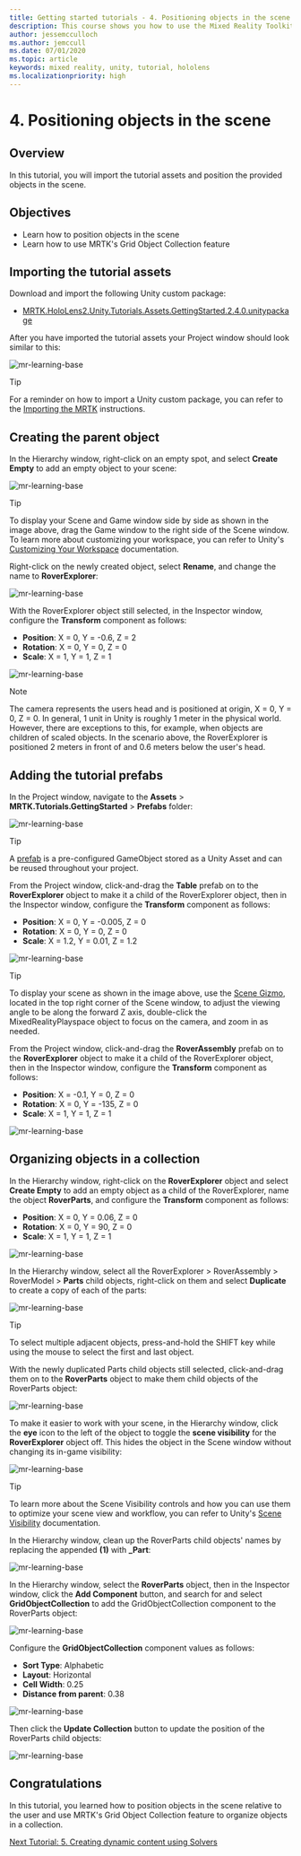 ```yaml
---
title: Getting started tutorials - 4. Positioning objects in the scene
description: This course shows you how to use the Mixed Reality Toolkit (MRTK) to create a mixed reality application.
author: jessemcculloch
ms.author: jemccull
ms.date: 07/01/2020
ms.topic: article
keywords: mixed reality, unity, tutorial, hololens
ms.localizationpriority: high
---
```


# 4. Positioning objects in the scene

## Overview

In this tutorial, you will import the tutorial assets and position the provided objects in the scene.

## Objectives

* Learn how to position objects in the scene
* Learn how to use MRTK's Grid Object Collection feature

## Importing the tutorial assets

Download and import the following Unity custom package:

* [MRTK.HoloLens2.Unity.Tutorials.Assets.GettingStarted.2.4.0.unitypackage](https://github.com/microsoft/MixedRealityLearning/releases/download/getting-started-v2.4.0/MRTK.HoloLens2.Unity.Tutorials.Assets.GettingStarted.2.4.0.unitypackage)

After you have imported the tutorial assets your Project window should look similar to this:

![mr-learning-base](images/mr-learning-base/base-04-section1-step1-1.png)

> [!TIP]
> For a reminder on how to import a Unity custom package, you can refer to the [Importing the MRTK](mr-learning-base-02.md#importing-the-mixed-reality-toolkit) instructions.

## Creating the parent object

In the Hierarchy window, right-click on an empty spot, and select **Create Empty** to add an empty object to your scene:

![mr-learning-base](images/mr-learning-base/base-04-section2-step1-1.png)

> [!TIP]
> To display your Scene and Game window side by side as shown in the image above, drag the Game window to the right side of the Scene window. To learn more about customizing your workspace, you can refer to Unity's <a href="https://docs.unity3d.com/Manual/CustomizingYourWorkspace.html" target="_blank">Customizing Your Workspace</a> documentation.

Right-click on the newly created object, select **Rename**, and change the name to **RoverExplorer**:

![mr-learning-base](images/mr-learning-base/base-04-section2-step1-2.png)

With the RoverExplorer object still selected, in the Inspector window, configure the **Transform** component as follows:

* **Position**: X = 0, Y = -0.6, Z = 2
* **Rotation**: X = 0, Y = 0, Z = 0
* **Scale**: X = 1, Y = 1, Z = 1

![mr-learning-base](images/mr-learning-base/base-04-section2-step1-3.png)

> [!NOTE]
> The camera represents the users head and is positioned at origin, X = 0, Y = 0, Z = 0. In general, 1 unit in Unity is roughly 1 meter in the physical world. However, there are exceptions to this, for example, when objects are children of scaled objects. In the scenario above, the RoverExplorer is positioned 2 meters in front of and 0.6 meters below the user's head.

## Adding the tutorial prefabs

In the Project window, navigate to the **Assets** > **MRTK.Tutorials.GettingStarted** > **Prefabs** folder:

![mr-learning-base](images/mr-learning-base/base-04-section3-step1-1.png)

> [!TIP]
> A <a href="https://docs.unity3d.com/Manual/Prefabs.html" target="_blank">prefab</a> is a pre-configured GameObject stored as a Unity Asset and can be reused throughout your project.

From the Project window, click-and-drag the **Table** prefab on to the **RoverExplorer** object to make it a child of the RoverExplorer object, then in the Inspector window, configure the **Transform** component as follows:

* **Position**: X = 0, Y = -0.005, Z = 0
* **Rotation**: X = 0, Y = 0, Z = 0
* **Scale**: X = 1.2, Y = 0.01, Z = 1.2

![mr-learning-base](images/mr-learning-base/base-04-section3-step1-2.png)

> [!TIP]
> To display your scene as shown in the image above, use the <a href="https://docs.unity3d.com/Manual/SceneViewNavigation.html" target="_blank">Scene Gizmo</a>, located in the top right corner of the Scene window, to adjust the viewing angle to be along the forward Z axis, double-click the MixedRealityPlayspace object to focus on the camera, and zoom in as needed.

From the Project window, click-and-drag the **RoverAssembly** prefab on to the **RoverExplorer** object to make it a child of the RoverExplorer object, then in the Inspector window, configure the **Transform** component as follows:

* **Position**: X = -0.1, Y = 0, Z = 0
* **Rotation**: X = 0, Y = -135, Z = 0
* **Scale**: X = 1, Y = 1, Z = 1

![mr-learning-base](images/mr-learning-base/base-04-section3-step1-3.png)

## Organizing objects in a collection

In the Hierarchy window, right-click on the **RoverExplorer** object and select **Create Empty** to add an empty object as a child of the RoverExplorer, name the object **RoverParts**, and configure the **Transform** component as follows:

* **Position**: X = 0, Y = 0.06, Z = 0
* **Rotation**: X = 0, Y = 90, Z = 0
* **Scale**: X = 1, Y = 1, Z = 1

![mr-learning-base](images/mr-learning-base/base-04-section4-step1-1.png)

In the Hierarchy window, select all the RoverExplorer > RoverAssembly > RoverModel > **Parts** child objects, right-click on them and select **Duplicate** to create a copy of each of the parts:

![mr-learning-base](images/mr-learning-base/base-04-section4-step1-2.png)

> [!TIP]
> To select multiple adjacent objects, press-and-hold the SHIFT key while using the mouse to select the first and last object.

With the newly duplicated Parts child objects still selected, click-and-drag them on to the **RoverParts** object to make them child objects of the RoverParts object:

![mr-learning-base](images/mr-learning-base/base-04-section4-step1-3.png)

To make it easier to work with your scene, in the Hierarchy window, click the **eye** icon to the left of the object to toggle the **scene visibility** for the **RoverExplorer** object off. This hides the object in the Scene window without changing its in-game visibility:

![mr-learning-base](images/mr-learning-base/base-04-section4-step1-4.png)

> [!TIP]
> To learn more about the Scene Visibility controls and how you can use them to optimize your scene view and workflow, you can refer to Unity's <a href="https://docs.unity3d.com/Manual/SceneVisibility.html" target="_blank">Scene Visibility</a> documentation.

In the Hierarchy window, clean up the RoverParts child objects' names by replacing the appended **(1)** with **_Part**:

![mr-learning-base](images/mr-learning-base/base-04-section4-step1-5.png)

In the Hierarchy window, select the **RoverParts** object, then in the Inspector window, click the **Add Component** button, and search for and select **GridObjectCollection** to add the GridObjectCollection component to the RoverParts object:

![mr-learning-base](images/mr-learning-base/base-04-section4-step1-6.png)

Configure the **GridObjectCollection** component values as follows:

* **Sort Type**: Alphabetic
* **Layout**: Horizontal
* **Cell Width**: 0.25
* **Distance from parent**: 0.38

![mr-learning-base](images/mr-learning-base/base-04-section4-step1-7.png)

Then click the **Update Collection** button to update the position of the RoverParts child objects:

![mr-learning-base](images/mr-learning-base/base-04-section4-step1-8.png)

## Congratulations

In this tutorial, you learned how to position objects in the scene relative to the user and use MRTK's Grid Object Collection feature to organize objects in a collection.

[Next Tutorial: 5. Creating dynamic content using Solvers](mr-learning-base-05.md)

